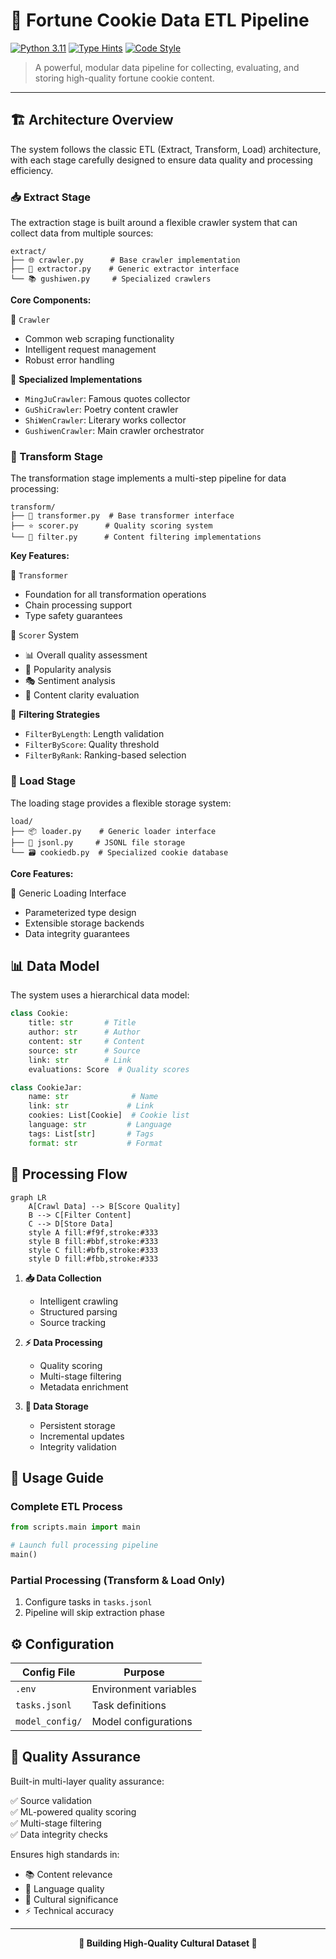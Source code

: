 # 🎯 Fortune Cookie Data ETL Pipeline

[![Python 3.11](https://img.shields.io/badge/Python-3.11-blue.svg)](https://www.python.org/downloads/)
[![Type Hints](https://img.shields.io/badge/Type%20Hints-Pydantic-success)](https://pydantic-docs.helpmanual.io/)
[![Code Style](https://img.shields.io/badge/Code%20Style-Black-black)](https://github.com/psf/black)

> A powerful, modular data pipeline for collecting, evaluating, and storing high-quality fortune cookie content.

---

## 🏗️ Architecture Overview

The system follows the classic ETL (Extract, Transform, Load) architecture, with each stage carefully designed to ensure data quality and processing efficiency.

### 📥 Extract Stage

The extraction stage is built around a flexible crawler system that can collect data from multiple sources:

```
extract/
├── 🌐 crawler.py      # Base crawler implementation
├── 🔄 extractor.py    # Generic extractor interface
└── 📚 gushiwen.py     # Specialized crawlers
```

**Core Components:**

🔹 `Crawler`
- Common web scraping functionality
- Intelligent request management
- Robust error handling

🔹 **Specialized Implementations**
- `MingJuCrawler`: Famous quotes collector
- `GuShiCrawler`: Poetry content crawler
- `ShiWenCrawler`: Literary works collector
- `GushiwenCrawler`: Main crawler orchestrator

### 🔄 Transform Stage

The transformation stage implements a multi-step pipeline for data processing:

```
transform/
├── 🔄 transformer.py  # Base transformer interface
├── ⭐ scorer.py      # Quality scoring system
└── 🎯 filter.py      # Content filtering implementations
```

**Key Features:**

🔹 `Transformer`
- Foundation for all transformation operations
- Chain processing support
- Type safety guarantees

🔹 `Scorer` System
- 📊 Overall quality assessment
- 🌟 Popularity analysis
- 🎭 Sentiment analysis
- 📝 Content clarity evaluation

🔹 **Filtering Strategies**
- `FilterByLength`: Length validation
- `FilterByScore`: Quality threshold
- `FilterByRank`: Ranking-based selection

### 💾 Load Stage

The loading stage provides a flexible storage system:

```
load/
├── 📦 loader.py    # Generic loader interface
├── 📄 jsonl.py     # JSONL file storage
└── 🗃️ cookiedb.py  # Specialized cookie database
```

**Core Features:**

🔹 Generic Loading Interface
- Parameterized type design
- Extensible storage backends
- Data integrity guarantees

## 📊 Data Model

The system uses a hierarchical data model:

```python
class Cookie:
    title: str       # Title
    author: str      # Author
    content: str     # Content
    source: str      # Source
    link: str        # Link
    evaluations: Score  # Quality scores

class CookieJar:
    name: str              # Name
    link: str             # Link
    cookies: List[Cookie]  # Cookie list
    language: str         # Language
    tags: List[str]       # Tags
    format: str           # Format
```

## 🔄 Processing Flow

```mermaid
graph LR
    A[Crawl Data] --> B[Score Quality]
    B --> C[Filter Content]
    C --> D[Store Data]
    style A fill:#f9f,stroke:#333
    style B fill:#bbf,stroke:#333
    style C fill:#bfb,stroke:#333
    style D fill:#fbb,stroke:#333
```

1. **📥 Data Collection**
   - Intelligent crawling
   - Structured parsing
   - Source tracking

2. **⚡ Data Processing**
   - Quality scoring
   - Multi-stage filtering
   - Metadata enrichment

3. **💾 Data Storage**
   - Persistent storage
   - Incremental updates
   - Integrity validation

## 🚀 Usage Guide

### Complete ETL Process

```python
from scripts.main import main

# Launch full processing pipeline
main()
```

### Partial Processing (Transform & Load Only)

1. Configure tasks in `tasks.jsonl`
2. Pipeline will skip extraction phase

## ⚙️ Configuration

| Config File | Purpose |
|-------------|---------|
| `.env` | Environment variables |
| `tasks.jsonl` | Task definitions |
| `model_config/` | Model configurations |

## 🎯 Quality Assurance

Built-in multi-layer quality assurance:

✅ Source validation  
✅ ML-powered quality scoring  
✅ Multi-stage filtering  
✅ Data integrity checks  

Ensures high standards in:
- 📚 Content relevance
- 🎯 Language quality
- 🌟 Cultural significance
- ⚡ Technical accuracy

---

<div align="center">

**🌟 Building High-Quality Cultural Dataset 🌟**

</div>
